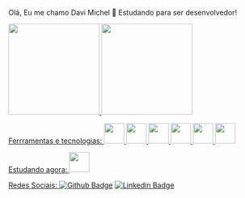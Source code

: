 Olá, Eu me chamo Davi Michel 👋
Estudando para ser desenvolvedor!
<div>
<a href="https://github.com/davi-michel">
<img loading="lazy" height="180em" src="https://github-readme-stats.vercel.app/api/top-langs/?username=davi-michel&layout=compact&langs_count=7&theme=dracula"/>
<img loading="lazy" height="180em" src="https://github-readme-stats.vercel.app/api?username=davi-michel&show_icons=true&theme=dracula&include_all_commits=true&count_private=true"/>
</div>

Ferrramentas e tecnologias:
<img loading="lazy" src="https://cdn.jsdelivr.net/gh/devicons/devicon/icons/javascript/javascript-original.svg" width="40" height="40"/> <img loading="lazy" src="https://cdn.jsdelivr.net/gh/devicons/devicon/icons/html5/html5-original.svg" width="40" height="40"/> <img loading="lazy" src="https://cdn.jsdelivr.net/gh/devicons/devicon/icons/css3/css3-original.svg" width="40" height="40"/> <img loading="lazy" src="https://cdn.jsdelivr.net/gh/devicons/devicon/icons/git/git-original.svg" width="40" height="40"/> <img loading="lazy" src="https://cdn.jsdelivr.net/gh/devicons/devicon/icons/bootstrap/bootstrap-original.svg" width="40" height="40"/> <img loading="lazy" src="https://cdn.jsdelivr.net/gh/devicons/devicon@v2.15.1/icons/tailwindcss/tailwindcss-plain.svg" width="40" height="40"/>

Estudando agora:
<img loading="lazy" src="https://cdn.jsdelivr.net/gh/devicons/devicon/icons/react/react-original.svg" width="40" height="40"/>

Redes Sociais:
[![Github Badge](https://img.shields.io/badge/-Github-000?style=flat-square&logo=Github&logoColor=white&link=https://github.com/davi-michel)](https://github.com/davi-michel) [![Linkedin Badge](https://img.shields.io/badge/-LinkedIn-blue?style=flat-square&logo=Linkedin&logoColor=white&link=https://www.linkedin.com/in/davi-michel-97b832248/)]( https://www.linkedin.com/in/davi-michel-97b832248/)
